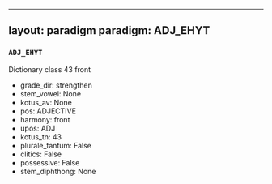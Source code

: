 
---
layout: paradigm
paradigm: ADJ_EHYT
---
### ` ADJ_EHYT `

Dictionary class 43 front
* grade_dir: strengthen
* stem_vowel: None
* kotus_av: None
* pos: ADJECTIVE
* harmony: front
* upos: ADJ
* kotus_tn: 43
* plurale_tantum: False
* clitics: False
* possessive: False
* stem_diphthong: None
